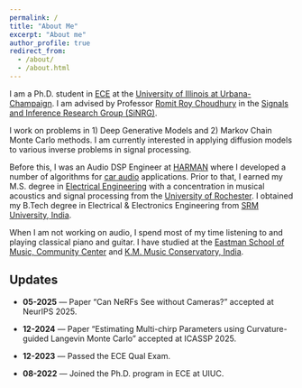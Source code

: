 ```yaml
---
permalink: /
title: "About Me"
excerpt: "About me"
author_profile: true
redirect_from: 
  - /about/
  - /about.html
---
```


I am a Ph.D. student in [ECE](https://ece.illinois.edu) at the [University of Illinois at Urbana-Champaign](https://illinois.edu). I am advised by Professor [Romit Roy Choudhury](http://croy.web.engr.illinois.edu) in the [Signals and Inference Research Group (SiNRG)](https://sinrg.csl.illinois.edu). 

I work on problems in 1) Deep Generative Models and 2) Markov Chain Monte Carlo methods. I am currently interested in applying diffusion models to various inverse problems in signal processing. 

Before this, I was an Audio DSP Engineer at [HARMAN](https://www.harman.com) where I developed a number of algorithms for [car audio](https://car.harman.com/solutions/car-audio) applications. Prior to that, I earned my M.S. degree in [Electrical Engineering](http://www.hajim.rochester.edu/ece/) with a concentration in musical acoustics and signal processing from the [University of Rochester](https://www.rochester.edu). I obtained my B.Tech degree in Electrical & Electronics Engineering from [SRM University, India](https://www.srmist.edu.in). 

When I am not working on audio, I spend most of my time listening to and playing classical piano and guitar. I have studied at the [Eastman School of Music, Community Center](https://www.esm.rochester.edu/community/) and [K.M. Music Conservatory, India](https://www.kmmc.in).


## Updates

- **05-2025** — Paper “Can NeRFs See without Cameras?” accepted at NeurIPS 2025.  

- **12-2024** — Paper “Estimating Multi-chirp Parameters using Curvature-guided Langevin Monte Carlo” accepted at ICASSP 2025.  

- **12-2023** — Passed the ECE Qual Exam.

- **08-2022** — Joined the Ph.D. program in ECE at UIUC.

